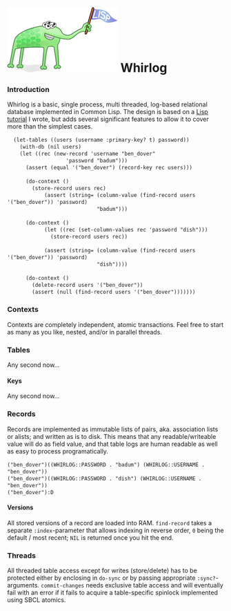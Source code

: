 # ![Lisp Mascot](lisp.png?raw=true) Whirlog

### Introduction
Whirlog is a basic, single process, multi threaded, log-based relational database implemented in Common Lisp.
The design is based on a [Lisp tutorial](https://github.com/codr7/whirlisp) I wrote, but adds several significant features to allow it to cover more than the simplest cases.

```
  (let-tables ((users (username :primary-key? t) password))
    (with-db (nil users)
	(let ((rec (new-record 'username "ben_dover"
			       'password "badum")))
	  (assert (equal '("ben_dover") (record-key rec users)))
	  
	  (do-context ()
	    (store-record users rec)
            (assert (string= (column-value (find-record users '("ben_dover")) 'password)
                             "badum")))
	  
	  (do-context ()
            (let ((rec (set-column-values rec 'password "dish")))
              (store-record users rec))

            (assert (string= (column-value (find-record users '("ben_dover")) 'password)
                             "dish"))))
	  
	  (do-context ()
	    (delete-record users '("ben_dover"))
	    (assert (null (find-record users '("ben_dover")))))))
```

### Contexts
Contexts are completely independent, atomic transactions. Feel free to start as many as you like, nested, and/or in parallel threads.

### Tables
Any second now...
#### Keys
Any second now...

### Records
Records are implemented as immutable lists of pairs, aka. association lists or alists; and written as is to disk. This means that any readable/writeable value will do as field value, and that table logs are human readable as well as easy to process programatically.

```
("ben_dover")((WHIRLOG::PASSWORD . "badum") (WHIRLOG::USERNAME . "ben_dover"))
("ben_dover")((WHIRLOG::PASSWORD . "dish") (WHIRLOG::USERNAME . "ben_dover"))
("ben_dover"):D
```

#### Versions
All stored versions of a record are loaded into RAM. `find-record` takes a separate `:index`-parameter that allows indexing in reverse order, `0` being the default /  most recent; `NIL` is returned once you hit the end.

### Threads
All threaded table access except for writes (store/delete) has to be protected either by enclosing in `do-sync` or by passing appropriate `:sync?`-arguments. `commit-changes` needs exclusive table access and will eventually fail with an error if it fails to acquire a table-specific spinlock implemented using SBCL atomics.